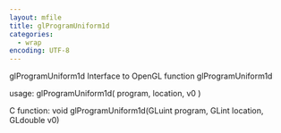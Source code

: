 ```yaml
---
layout: mfile
title: glProgramUniform1d
categories:
  - wrap
encoding: UTF-8
---
```


glProgramUniform1d  Interface to OpenGL function glProgramUniform1d

usage:  glProgramUniform1d( program, location, v0 )

C function:  void glProgramUniform1d(GLuint program, GLint location, GLdouble v0)